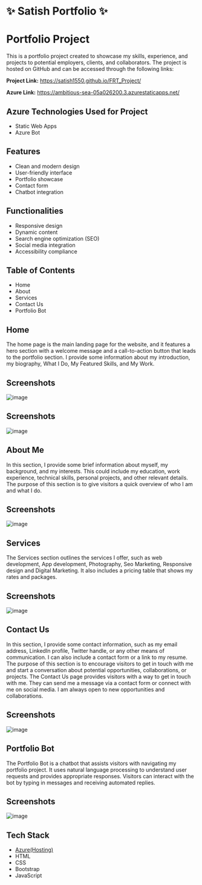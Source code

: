 # ✨ Satish Portfolio ✨

# Portfolio Project
This is a portfolio project created to showcase my skills, experience, and projects to potential employers, clients, and collaborators. 
The project is hosted on GitHub and can be accessed through the following links:

**Project Link:** https://satish1550.github.io/FRT_Project/

**Azure Link:** https://ambitious-sea-05a026200.3.azurestaticapps.net/


## Azure Technologies Used for Project

- Static Web Apps
- Azure Bot


## Features

- Clean and modern design
- User-friendly interface
- Portfolio showcase
- Contact form
- Chatbot integration


## Functionalities

- Responsive design
- Dynamic content
- Search engine optimization (SEO)
- Social media integration
- Accessibility compliance


## Table of Contents

- Home
- About
- Services
- Contact Us
- Portfolio Bot


## Home

The home page is the main landing page for the website, 
and it features a hero section with a welcome message and a call-to-action button that leads to the portfolio section.
I provide some information about my introduction, my biography, What I Do, My Featured Skills, and My Work.

## Screenshots
![image](https://user-images.githubusercontent.com/103049738/232609772-4b60a9c8-bd57-4d01-acbd-3c7465ca87c5.png)

## Screenshots
![image](https://user-images.githubusercontent.com/103049738/232615492-d0bfe660-a9a1-4b73-9798-c1acfdf47cf2.png)


## About Me
In this section, I provide some brief information about myself, my background, and my interests. 
This could include my education, work experience, technical skills, personal projects, and other relevant details. 
The purpose of this section is to give visitors a quick overview of who I am and what I do.

## Screenshots
![image](https://user-images.githubusercontent.com/103049738/232609921-7012e899-26da-430f-a903-c9de8a72367f.png)


## Services

The Services section outlines the services I offer, such as web development, App development, Photography, Seo Marketing, Responsive design and Digital Marketing.
It also includes a pricing table that shows my rates and packages.

## Screenshots
![image](https://user-images.githubusercontent.com/103049738/232610484-68a997a1-70cd-4e9c-a463-76b6bc01a2c1.png)


## Contact Us

In this section, I provide some contact information, such as my email address, LinkedIn profile, Twitter handle, or any other means of communication. 
I can also include a contact form or a link to my resume. The purpose of this section is to encourage visitors to get in touch with me and start a conversation about potential opportunities, collaborations, or projects.
The Contact Us page provides visitors with a way to get in touch with me. They can send me a message via a contact form or connect with me on social media. I am always open to new opportunities and collaborations.

## Screenshots
![image](https://user-images.githubusercontent.com/103049738/232610982-96ef961b-70ce-40de-a944-189f6649f0cf.png)


## Portfolio Bot

The Portfolio Bot is a chatbot that assists visitors with navigating my portfolio project. It uses natural language processing to understand user requests and provides appropriate responses. 
Visitors can interact with the bot by typing in messages and receiving automated replies.

## Screenshots
![image](https://user-images.githubusercontent.com/103049738/232611180-7e757147-3779-4dec-955b-57319999b83a.png)


## Tech Stack

- [Azure(Hosting)](https://azure.microsoft.com/en-in/features/azure-portal/)
- HTML
- CSS
- Bootstrap
- JavaScript
